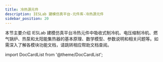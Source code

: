 ```yaml
---
title: 冷热源元件
description: IESLab 建模仿真平台-元件库-冷热源元件
sidebar_position: 20
---
```


本节主要介绍 IESLab 建模仿真平台冷热元件中吸收式制冷机、电压缩制冷机、燃气锅炉、热泵和太阳能集热器的基本原理、数学模型、参数说明和相关问题等。如需深入了解各模块功能文档，请跳转相应帮助文档查阅。

import DocCardList from '@theme/DocCardList';

<DocCardList />